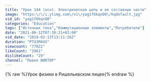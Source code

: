 ```yaml
---
title: "Урок 144 (осн). Электрическая цепь и ее составные части"
image: "https:\/\/i.ytimg.com\/vi\/yag1f6kqnO0\/hqdefault.jpg"
vid_id: "yag1f6kqnO0"
categories: "Education"
tags: ["Источник тока","Коммутационные элементы","Потребители"]
date: "2021-06-12T07:38:21+03:00"
vid_date: "2019-02-13T13:11:26Z"
duration: "PT43M44S"
viewcount: "77022"
likeCount: "2961"
dislikeCount: "29"
channel: "Павел ВИКТОР"
---
```

{% raw %}Урок физики в Ришельевском лицее{% endraw %}
